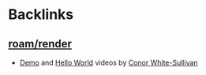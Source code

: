 
# Backlinks
## [roam/render](<roam/render.md>)
- [Demo](https://www.loom.com/share/c937d4c551ad4ebe9db049d174f8b350) and [Hello World](https://www.loom.com/share/4f546ce050d04db993aa63832975e7dc) videos by [Conor White-Sullivan](<Conor White-Sullivan.md>)

